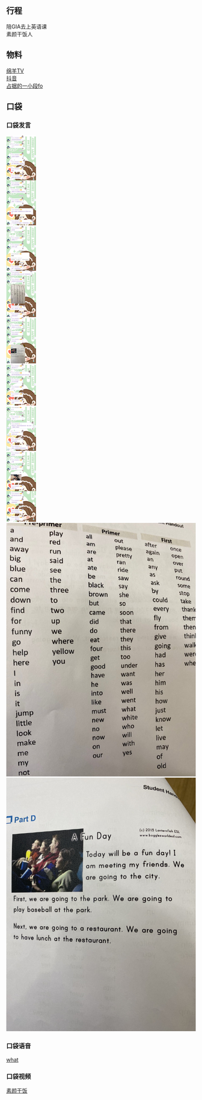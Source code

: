 ## 行程
陪GIA去上英语课<br>
素颜干饭人

## 物料
[绵羊TV](https://www.bilibili.com/video/BV1kv411M7Um)<br>
[抖音](https://www.douyin.com/video/7019932178142252292)<br>
[占据的一小段fo](https://weibo.com/3984479942/KDcf6nUnM)

## 口袋
### 口袋发言
![口袋发言](./pocket48/imgs/messages1.jpeg)<br>
![口袋发言](./pocket48/imgs/P1.jpeg)<br>
![口袋发言](./pocket48/imgs/P2.jpeg)<br>
### 口袋语音
[what](./pocket48/audios/what.mp3)<br>
### 口袋视频
[素颜干饭](./pocket48/videos/素颜干饭.mp4)<br>
